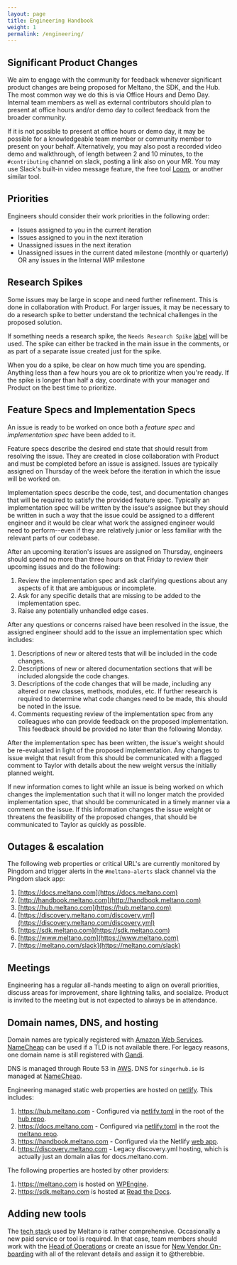 ```yaml
---
layout: page
title: Engineering Handbook
weight: 1
permalink: /engineering/
---
```


## Significant Product Changes

We aim to engage with the community for feedback whenever significant product changes are being proposed for Meltano,
the SDK, and the Hub. The most common way we do this is via Office Hours and Demo Day. Internal team members as well
as external contributors should plan to present at office hours and/or demo day to collect feedback from the broader
community.

If it is not possible to present at office hours or demo day, it may be possible for a knowledgeable team member or
community member to present on your behalf. Alternatively, you may also post a recorded video demo and walkthrough,
of length between 2 and 10 minutes, to the `#contributing` channel on slack, posting a link also on your MR. You
may use Slack's built-in video message feature, the free tool [Loom](https://loom.com), or another similar tool.

## Priorities

Engineers should consider their work priorities in the following order:

- Issues assigned to you in the current iteration
- Issues assigned to you in the next iteration
- Unassigned issues in the next iteration
- Unassigned issues in the current dated milestone (monthly or quarterly) OR any issues in the Internal WIP milestone

## Research Spikes

Some issues may be large in scope and need further refinement.
This is done in collaboration with Product.
For larger issues, it may be necessary to do a research spike to better understand the technical challenges in the proposed solution.

If something needs a research spike, the `Needs Research Spike` [label](/company/using-gitlab#refinement-labels) will be used.
The spike can either be tracked in the main issue in the comments, or as part of a separate issue created just for the spike.

When you do a spike, be clear on how much time you are spending.
Anything less than a few hours you are ok to prioritize when you're ready.
If the spike is longer than half a day, coordinate with your manager and Product on the best time to prioritize.

## Feature Specs and Implementation Specs

An issue is ready to be worked on once both a _feature spec_ and _implementation spec_ have been added to it.

Feature specs describe the desired end state that should result from resolving the issue.
They are created in close collaboration with Product and must be completed before an issue is assigned.
Issues are typically assigned on Thursday of the week before the iteration in which the issue will be worked on.

Implementation specs describe the code, test, and documentation changes that will be required to satisfy the provided feature spec.
Typically an implementation spec will be written by the issue's assignee but they should be written in such a way that the issue could be assigned to a different engineer and it would be clear what work the assigned engineer would need to perform--even if they are relatively junior or less familiar with the relevant parts of our codebase.

After an upcoming iteration's issues are assigned on Thursday, engineers should spend no more than three hours on that Friday to review their upcoming issues and do the following:

1. Review the implementation spec and ask clarifying questions about any aspects
   of it that are ambiguous or incomplete.
1. Ask for any specific details that are missing to be added to the
   implementation spec.
1. Raise any potentially unhandled edge cases.

After any questions or concerns raised have been resolved in the issue, the assigned engineer should add to the issue an implementation spec which includes:

1. Descriptions of new or altered tests that will be included in the code changes.
1. Descriptions of new or altered documentation sections that will be included alongside the code changes.
1. Descriptions of the code changes that will be made, including any altered or new classes, methods, modules, etc. If further research is required to determine what code changes need to be made, this should be noted in the issue.
1. Comments requesting review of the implementation spec from any colleagues who can provide feedback on the proposed implementation.
   This feedback should be provided no later than the following Monday.

After the implementation spec has been written, the issue's weight should be re-evaluated in light of the proposed implementation.
Any changes to issue weight that result from this should be communicated with a flagged comment to Taylor with details about the new weight versus the initially planned weight.

If new information comes to light while an issue is being worked on which changes the implementation such that it will no longer match the provided implementation spec, that should be communicated in a timely manner via a comment on the issue.
If this information changes the issue weight or threatens the feasibility of the proposed changes, that should be communicated to Taylor as quickly as possible.

## Outages & escalation

The following web properties or critical URL's are currently monitored by Pingdom and trigger alerts in the `#meltano-alerts` slack channel via the Pingdom slack app:

1. [https://docs.meltano.com](https://docs.meltano.com)
1. [http://handbook.meltano.com](http://handbook.meltano.com)
1. [https://hub.meltano.com](https://hub.meltano.com)
1. [https://discovery.meltano.com/discovery.yml](https://discovery.meltano.com/discovery.yml)
1. [https://sdk.meltano.com](https://sdk.meltano.com)
1. [https://www.meltano.com](https://www.meltano.com)
1. [https://meltano.com/slack](https://meltano.com/slack)

## Meetings

Engineering has a regular all-hands meeting to align on overall priorities, discuss areas for improvement, share lightning talks, and socialize.
Product is invited to the meeting but is not expected to always be in attendance.

## Domain names, DNS, and hosting

Domain names are typically registered with [Amazon Web Services](/company/tech-stack/#amazon-web-services).
[NameCheap](/company/tech-stack/#namecheap) can be used if a TLD is not available there.
For legacy reasons, one domain name is still registered with [Gandi](/company/tech-stack/#gandi).

DNS is managed through Route 53 in [AWS](/company/tech-stack/#amazon-web-services).
DNS for `singerhub.io` is managed at [NameCheap](/company/tech-stack/#namecheap).

Engineering managed static web properties are hosted on [netlify](/compan/tech-stack/#netlify). This includes:

1. <https://hub.meltano.com> - Configured via [netlify.toml](https://github.com/meltano/hub/blob/main/netlify.toml) in the root of the [hub repo](https://github.com/meltano/hub).
1. <https://docs.meltano.com> - Configured via [netlify.toml](https://github.com/meltano/meltano/blob/main/netlify.toml) in the root the [meltano repo](https://github.com/meltano/meltano).
1. <https://handbook.meltano.com> - Configured via the Netlify [web app](https://app.netlify.com/sites/meltano-handbook/overview).
1. <https://discovery.meltano.com> - Legacy discovery.yml hosting, which is actually just an domain alias for docs.meltano.com.

The following properties are hosted by other providers:

1. <https://meltano.com> is hosted on [WPEngine](/company/tech-stack/#wpengine).
1. <https://sdk.meltano.com> is hosted at [Read the Docs](/company/tech-stack/#read-the-docs).

## Adding new tools

The [tech stack](/company/tech-stack) used by Meltano is rather comprehensive. Occasionally a new paid service or tool is required. In that case, team members should work with the [Head of Operations](https://handbook.meltano.com/company/leadership) or create an issue for [New Vendor On-boarding](https://github.com/meltano/administration/issues/new?assignees=&labels=&template=vendor-onboarding.md&title=) with all of the relevant details and assign it to @therebbie.
